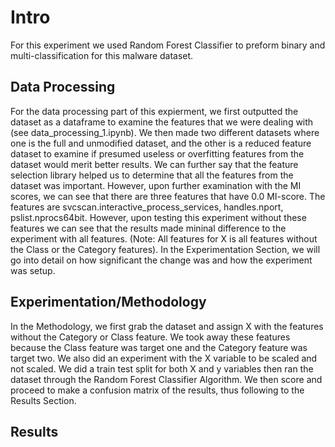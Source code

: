 # Intro
For this experiment we used Random Forest Classifier to preform binary and multi-classification for this malware dataset.

## Data Processing 
For the data processing part of this expierment, we first outputted the dataset as a dataframe to examine the features that we were dealing with (see data_processing_1.ipynb). We then made two different datasets where one
is the full and unmodified dataset, and the other is a reduced feature dataset to examine if presumed useless or overfitting features from the dataset would merit better results. We can further say that the feature selection library helped us to determine that all the features from the dataset was important. However, upon further examination with the MI scores, we can see that there are three features that have 0.0 MI-score. The features are svcscan.interactive_process_services, handles.nport, pslist.nprocs64bit. However, upon testing this experiment without these features we can see that the results made mininal difference to the experiment with all features. (Note: All features for X is all features without the Class or the Category features). In the Experimentation Section, we will go into detail on how significant the change was and how the experiment was setup. 

## Experimentation/Methodology
In the Methodology, we first grab the dataset and assign X with the features without the Category or Class feature. We took away these features because the Class feature was target one and the Category feature was target two. We also did an experiment with the X variable to be scaled and not scaled. We did a train test split for both X and y variables then ran the dataset through the Random Forest Classifier Algorithm. We then score and proceed to make a confusion matrix of the results, thus following to the Results Section.   

## Results


